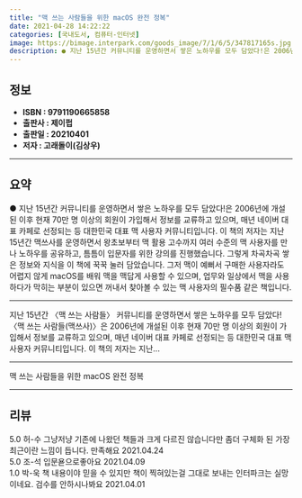 ```yaml
---
title: "맥 쓰는 사람들을 위한 macOS 완전 정복"
date: 2021-04-28 14:22:22
categories: [국내도서, 컴퓨터-인터넷]
image: https://bimage.interpark.com/goods_image/7/1/6/5/347817165s.jpg
description: ● 지난 15년간 커뮤니티를 운영하면서 쌓은 노하우를 모두 담았다!은 2006년에 개설된 이후 현재 70만 명 이상의 회원이 가입해서 정보를 교류하고 있으며, 매년 네이버 대표 카페로 선정되는 등 대한민국 대표 맥 사용자 커뮤니티입니다. 이 책의 저자는 지난 15년간 맥쓰사를 운영하
---
```


## **정보**

- **ISBN : 9791190665858**
- **출판사 : 제이펍**
- **출판일 : 20210401**
- **저자 : 고래돌이(김상우)**

------



## **요약**

●  지난 15년간  커뮤니티를 운영하면서 쌓은 노하우를 모두 담았다!은 2006년에 개설된 이후 현재 70만 명 이상의 회원이 가입해서 정보를 교류하고 있으며, 매년 네이버 대표 카페로 선정되는 등 대한민국 대표 맥 사용자 커뮤니티입니다. 이 책의 저자는 지난 15년간 맥쓰사를 운영하면서 왕초보부터 맥 활용 고수까지 여러 수준의 맥 사용자를 만나 노하우를 공유하고, 틈틈이 입문자를 위한 강의를 진행했습니다. 그렇게 차곡차곡 쌓은 정보와 지식을 이 책에 꾹꾹 눌러 담았습니다. 그저 맥이 예뻐서 구매한 사용자라도 어렵지 않게 macOS를 배워 맥을 맥답게 사용할 수 있으며, 업무와 일상에서 맥을 사용하다가 막히는 부분이 있으면 꺼내서 찾아볼 수 있는 맥 사용자의 필수품 같은 책입니다.

------

지난 15년간 〈맥 쓰는 사람들〉 커뮤니티를 운영하면서 쌓은 노하우를 모두 담았다!〈맥 쓰는 사람들(맥쓰사)〉은 2006년에 개설된 이후 현재 70만 명 이상의 회원이 가입해서 정보를 교류하고 있으며, 매년 네이버 대표 카페로 선정되는 등 대한민국 대표 맥 사용자 커뮤니티입니다. 이 책의 저자는 지난... 

------


맥 쓰는 사람들을 위한 macOS 완전 정복 

------


## **리뷰** 

5.0 허-수 그냥저냥 기존에 나왔던 책들과 크게 다르진 않습니다만 좀더 구체화 된 가장 최근이란 느낌이 듭니다. 만족해요 2021.04.24 <br/>5.0 조-석 입문욛으로좋아요 2021.04.09 <br/>1.0 박-욱 책 내용이야 믿을 수 있지만 책이 찍혀있는걸 그대로 보내는 인터파크는 실망이네요. 검수를 안하시나봐요 2021.04.01 <br/>